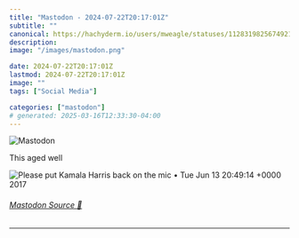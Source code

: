 ```yaml
---
title: "Mastodon - 2024-07-22T20:17:01Z"
subtitle: ""
canonical: https://hachyderm.io/users/mweagle/statuses/112831982567492189
description:
image: "/images/mastodon.png"

date: 2024-07-22T20:17:01Z
lastmod: 2024-07-22T20:17:01Z
image: ""
tags: ["Social Media"]

categories: ["mastodon"]
# generated: 2025-03-16T12:33:30-04:00
---
```

![Mastodon](/images/mastodon.png)

<p>This aged well</p>

![Please put Kamala Harris back on the mic
• Tue Jun 13 20:49:14 +0000 2017](a63422a8ff905904.png)

###### [Mastodon Source 🐘](https://hachyderm.io/@mweagle/112831982567492189)

___
